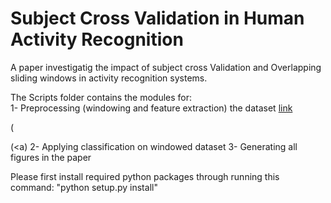 <h1>Subject Cross Validation in Human Activity Recognition</h1>

A paper investigatig the impact of subject cross Validation and Overlapping sliding windows in activity recognition systems.

The Scripts folder contains the modules for:  
1- Preprocessing (windowing and feature extraction) the dataset 
<a href="https://archive.ics.uci.edu/ml/datasets/REALDISP+Activity+Recognition+Dataset">link</a>


(<p>(<a) 
2- Applying classification on windowed dataset
3- Generating all figures in the paper 

Please first install required python packages through running this command:
 "python setup.py install"



